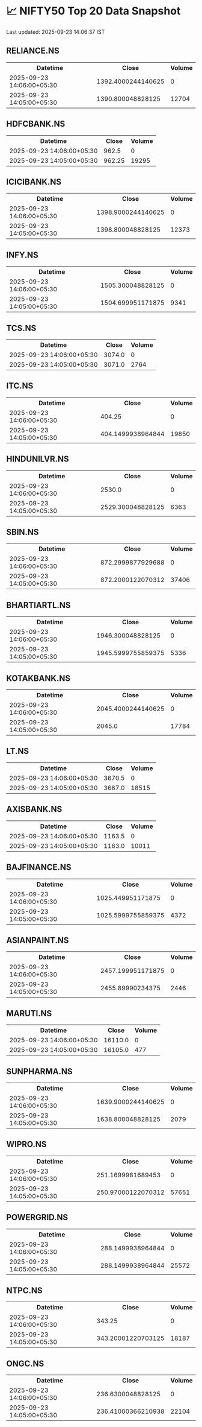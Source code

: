 # 📈 NIFTY50 Top 20 Data Snapshot

Last updated: 2025-09-23 14:06:37 IST

## RELIANCE.NS

<table>
  <tr><th>Datetime</th><th>Close</th><th>Volume</th></tr>
  <tr><td>2025-09-23 14:06:00+05:30</td><td>1392.4000244140625</td><td>0</td></tr>
  <tr><td>2025-09-23 14:05:00+05:30</td><td>1390.800048828125</td><td>12704</td></tr>
</table>

## HDFCBANK.NS

<table>
  <tr><th>Datetime</th><th>Close</th><th>Volume</th></tr>
  <tr><td>2025-09-23 14:06:00+05:30</td><td>962.5</td><td>0</td></tr>
  <tr><td>2025-09-23 14:05:00+05:30</td><td>962.25</td><td>19295</td></tr>
</table>

## ICICIBANK.NS

<table>
  <tr><th>Datetime</th><th>Close</th><th>Volume</th></tr>
  <tr><td>2025-09-23 14:06:00+05:30</td><td>1398.9000244140625</td><td>0</td></tr>
  <tr><td>2025-09-23 14:05:00+05:30</td><td>1398.800048828125</td><td>12373</td></tr>
</table>

## INFY.NS

<table>
  <tr><th>Datetime</th><th>Close</th><th>Volume</th></tr>
  <tr><td>2025-09-23 14:06:00+05:30</td><td>1505.300048828125</td><td>0</td></tr>
  <tr><td>2025-09-23 14:05:00+05:30</td><td>1504.699951171875</td><td>9341</td></tr>
</table>

## TCS.NS

<table>
  <tr><th>Datetime</th><th>Close</th><th>Volume</th></tr>
  <tr><td>2025-09-23 14:06:00+05:30</td><td>3074.0</td><td>0</td></tr>
  <tr><td>2025-09-23 14:05:00+05:30</td><td>3071.0</td><td>2764</td></tr>
</table>

## ITC.NS

<table>
  <tr><th>Datetime</th><th>Close</th><th>Volume</th></tr>
  <tr><td>2025-09-23 14:06:00+05:30</td><td>404.25</td><td>0</td></tr>
  <tr><td>2025-09-23 14:05:00+05:30</td><td>404.1499938964844</td><td>19850</td></tr>
</table>

## HINDUNILVR.NS

<table>
  <tr><th>Datetime</th><th>Close</th><th>Volume</th></tr>
  <tr><td>2025-09-23 14:06:00+05:30</td><td>2530.0</td><td>0</td></tr>
  <tr><td>2025-09-23 14:05:00+05:30</td><td>2529.300048828125</td><td>6363</td></tr>
</table>

## SBIN.NS

<table>
  <tr><th>Datetime</th><th>Close</th><th>Volume</th></tr>
  <tr><td>2025-09-23 14:06:00+05:30</td><td>872.2999877929688</td><td>0</td></tr>
  <tr><td>2025-09-23 14:05:00+05:30</td><td>872.2000122070312</td><td>37406</td></tr>
</table>

## BHARTIARTL.NS

<table>
  <tr><th>Datetime</th><th>Close</th><th>Volume</th></tr>
  <tr><td>2025-09-23 14:06:00+05:30</td><td>1946.300048828125</td><td>0</td></tr>
  <tr><td>2025-09-23 14:05:00+05:30</td><td>1945.5999755859375</td><td>5336</td></tr>
</table>

## KOTAKBANK.NS

<table>
  <tr><th>Datetime</th><th>Close</th><th>Volume</th></tr>
  <tr><td>2025-09-23 14:06:00+05:30</td><td>2045.4000244140625</td><td>0</td></tr>
  <tr><td>2025-09-23 14:05:00+05:30</td><td>2045.0</td><td>17784</td></tr>
</table>

## LT.NS

<table>
  <tr><th>Datetime</th><th>Close</th><th>Volume</th></tr>
  <tr><td>2025-09-23 14:06:00+05:30</td><td>3670.5</td><td>0</td></tr>
  <tr><td>2025-09-23 14:05:00+05:30</td><td>3667.0</td><td>18515</td></tr>
</table>

## AXISBANK.NS

<table>
  <tr><th>Datetime</th><th>Close</th><th>Volume</th></tr>
  <tr><td>2025-09-23 14:06:00+05:30</td><td>1163.5</td><td>0</td></tr>
  <tr><td>2025-09-23 14:05:00+05:30</td><td>1163.0</td><td>10011</td></tr>
</table>

## BAJFINANCE.NS

<table>
  <tr><th>Datetime</th><th>Close</th><th>Volume</th></tr>
  <tr><td>2025-09-23 14:06:00+05:30</td><td>1025.449951171875</td><td>0</td></tr>
  <tr><td>2025-09-23 14:05:00+05:30</td><td>1025.5999755859375</td><td>4372</td></tr>
</table>

## ASIANPAINT.NS

<table>
  <tr><th>Datetime</th><th>Close</th><th>Volume</th></tr>
  <tr><td>2025-09-23 14:06:00+05:30</td><td>2457.199951171875</td><td>0</td></tr>
  <tr><td>2025-09-23 14:05:00+05:30</td><td>2455.89990234375</td><td>2446</td></tr>
</table>

## MARUTI.NS

<table>
  <tr><th>Datetime</th><th>Close</th><th>Volume</th></tr>
  <tr><td>2025-09-23 14:06:00+05:30</td><td>16110.0</td><td>0</td></tr>
  <tr><td>2025-09-23 14:05:00+05:30</td><td>16105.0</td><td>477</td></tr>
</table>

## SUNPHARMA.NS

<table>
  <tr><th>Datetime</th><th>Close</th><th>Volume</th></tr>
  <tr><td>2025-09-23 14:06:00+05:30</td><td>1639.9000244140625</td><td>0</td></tr>
  <tr><td>2025-09-23 14:05:00+05:30</td><td>1638.800048828125</td><td>2079</td></tr>
</table>

## WIPRO.NS

<table>
  <tr><th>Datetime</th><th>Close</th><th>Volume</th></tr>
  <tr><td>2025-09-23 14:06:00+05:30</td><td>251.1699981689453</td><td>0</td></tr>
  <tr><td>2025-09-23 14:05:00+05:30</td><td>250.97000122070312</td><td>57651</td></tr>
</table>

## POWERGRID.NS

<table>
  <tr><th>Datetime</th><th>Close</th><th>Volume</th></tr>
  <tr><td>2025-09-23 14:06:00+05:30</td><td>288.1499938964844</td><td>0</td></tr>
  <tr><td>2025-09-23 14:05:00+05:30</td><td>288.1499938964844</td><td>25572</td></tr>
</table>

## NTPC.NS

<table>
  <tr><th>Datetime</th><th>Close</th><th>Volume</th></tr>
  <tr><td>2025-09-23 14:06:00+05:30</td><td>343.25</td><td>0</td></tr>
  <tr><td>2025-09-23 14:05:00+05:30</td><td>343.20001220703125</td><td>18187</td></tr>
</table>

## ONGC.NS

<table>
  <tr><th>Datetime</th><th>Close</th><th>Volume</th></tr>
  <tr><td>2025-09-23 14:06:00+05:30</td><td>236.6300048828125</td><td>0</td></tr>
  <tr><td>2025-09-23 14:05:00+05:30</td><td>236.41000366210938</td><td>22104</td></tr>
</table>

